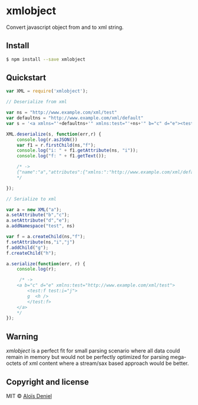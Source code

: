 # xmlobject

Convert javascript object from and to xml string.

## Install

```sh
$ npm install --save xmlobject
```

## Quickstart

```js
var XML = require('xmlobject');

// Deserialize from xml

var ns = "http://www.example.com/xml/test"
var defaultns = "http://www.example.com/xml/default"
var s = '<a xmlns="'+defaultns+'" xmlns:test="'+ns+'" b="c" d="e"><test:f test:i="j">g<h /></test:f></a>';

XML.deserialize(s, function(err,r) {
    console.log(r.asJSON())
    var f1 = r.firstChild(ns,"f");
    console.log("i: " + f1.getAttribute(ns, "i"));
    console.log("f: " + f1.getText());

    /* ->
    {"name":"a","attributes":{"xmlns:":"http://www.example.com/xml/default","xmlns":"http://www.example.com/xml/default","xmlns:test":"http://www.example.com/xml/test","b":"c","d":"e"},"namespaces":[{"prefix":"","value":"http://www.example.com/xml/default"},{"prefix":"test","value":"http://www.example.com/xml/test"}],"children":[{"name":"test:f","attributes":{"test:i":"j"},"namespaces":[],"children":["g",{"name":"h","attributes":{},"namespaces":[],"children":[]}]}]}
    */

});

// Serialize to xml

var a = new XML("a");
a.setAttribute("b","c");
a.setAttribute("d","e");
a.addNamespace("test", ns)

var f = a.createChild(ns,"f");
f.setAttribute(ns,"i","j")
f.addChild("g");
f.createChild("h");

a.serialize(function(err, r) {
    console.log(r);

     /* ->
    <a b="c" d="e" xmlns:test="http://www.example.com/xml/test">
        <test:f test:i="j">
        g  <h />
        </test:f>
    </a>
    */
});
```

## Warning

*xmlobject* is a perfect fit for small parsing scenario where all data could remain in memory but would not be perfectly optimized for parsing mega-octets of xml content where a stream/sax based approach would be better.

## Copyright and license

MIT © [Aloïs Deniel](http://aloisdeniel.github.io)
